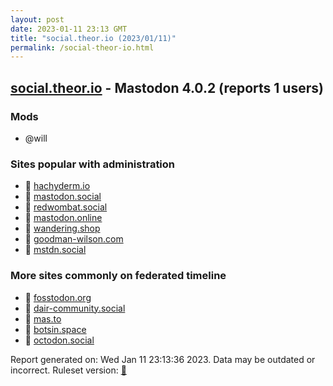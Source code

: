 ```yaml
---
layout: post
date: 2023-01-11 23:13 GMT
title: "social.theor.io (2023/01/11)"
permalink: /social-theor-io.html
---
```



## [social.theor.io](https://social.theor.io) - Mastodon 4.0.2 (reports 1 users)

### Mods
 * @will

### Sites popular with administration

* 🐘 [hachyderm.io](/hachyderm-io.html)
* 🐘 [mastodon.social](/mastodon-social.html)
* 🐘 [redwombat.social](/redwombat-social.html)
* 🐘 [mastodon.online](/mastodon-online.html)
* 🐘 [wandering.shop](/wandering-shop.html)
* 🐘 [goodman-wilson.com](/goodman-wilson-com.html)
* 🐘 [mstdn.social](/mstdn-social.html)

### More sites commonly on federated timeline

* 🐘 [fosstodon.org](/fosstodon-org.html)
* 🐘 [dair-community.social](/dair-community-social.html)
* 🐘 [mas.to](/mas-to.html)
* 🐘 [botsin.space](/botsin-space.html)
* 🐘 [octodon.social](/octodon-social.html)

Report generated on: Wed Jan 11 23:13:36 2023. Data may be outdated or incorrect.
Ruleset version: [🧁](/version-cupcake)
